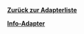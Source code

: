 [**Zurück zur Adapterliste**](/adapterref/adapterliste.md)

[**Info-Adapter**](/adapterref/docs/iobroker.info/de/README.md)